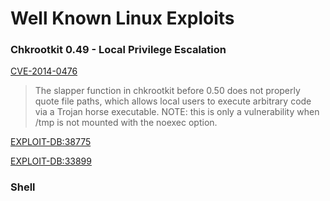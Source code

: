 # Well Known Linux Exploits
### Chkrootkit 0.49 - Local Privilege Escalation
[CVE-2014-0476](https://cve.mitre.org/cgi-bin/cvename.cgi?name=CVE-2014-0476)
> The slapper function in chkrootkit before 0.50 does not properly quote file paths, which allows local users to execute arbitrary code via a Trojan horse executable. NOTE: this is only a vulnerability when /tmp is not mounted with the noexec option. 

[EXPLOIT-DB:38775](https://www.exploit-db.com/exploits/38775/)

[EXPLOIT-DB:33899](https://www.exploit-db.com/exploits/33899/)

### Shell 


